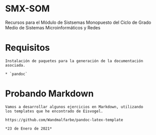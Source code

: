 # SMX-SOM
Recursos para el Módulo de Sistsemas Monopuesto del Ciclo de Grado Medio de Sistemas Microinformáticos y Redes 

# Requisitos

    Instalación de paquetes para la generación de la documentación asociada.

    * `pandoc`

# Probando Markdown

    Vamos a desarrollar algunos ejercicios en Markdown, utilizando 
    los templates que he encontrado de Eisvogel.

    https://github.com/Wandmalfarbe/pandoc-latex-template

    *23 de Enero de 2021*